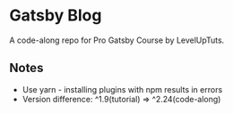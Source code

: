 # Gatsby Blog

A code-along repo for Pro Gatsby Course by LevelUpTuts.

## Notes

- Use yarn - installing plugins with npm results in errors
- Version difference: ^1.9(tutorial) => ^2.24(code-along)
